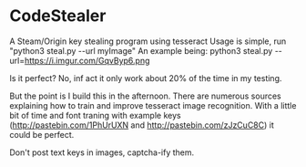 # CodeStealer
A Steam/Origin key stealing program using tesseract
Usage is simple, run "python3 steal.py --url myImage"
An example being:
python3 steal.py --url=https://i.imgur.com/GqvByp6.png

Is it perfect? No, inf act it only work about 20% of the time in my testing.

But the point is I build this in the afternoon.
There are numerous sources explaining how to train and improve tesseract image recognition.
With a little bit of time and font traning with example keys (http://pastebin.com/1PhUrUXN and http://pastebin.com/zJzCuC8C) it could be perfect.

Don't post text keys in images, captcha-ify them.
